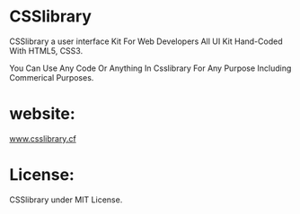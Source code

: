 # CSSlibrary
CSSlibrary a user interface Kit For Web Developers All UI Kit Hand-Coded With HTML5, CSS3.

You Can Use Any Code Or Anything In Csslibrary For Any Purpose Including Commerical Purposes.

# website:
www.csslibrary.cf

# License:
CSSlibrary under MIT License.
